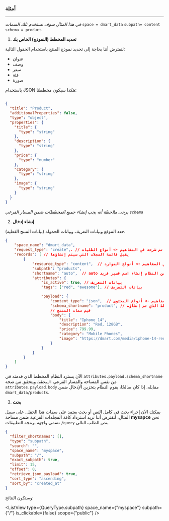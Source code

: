 <script>
  import {QueryType} from "@/dmart";
  import ListView from "@/components/management/ListView.svelte";
  import Tree from "./assets/tree.png"
</script>

### أمثلة

---

_في هذا المثال سوف نستخدم تلك السمات_
`space = dmart_data`
`subpath= content`
`schema = product`.

1. **تحديد المخطط (النموذج) الخاص بك**

لنفترض أننا بحاجة إلى تحديد نموذج المنتج باستخدام الحقول التالية:

- عنوان
- وصف
- سعر
- فئة
- صورة

باستخدام JSON هكذا سيكون مخططنا:

```json

{
  "title": "Product",
  "additionalProperties": false,
  "type": "object",
  "properties": {
    "title": {
      "type": "string"
    },
    "description": {
      "type": "string"
    },
    "price": {
      "type": "number"
    },
    "category": {
      "type": "string"
    },
    "image": {
      "type": "string"
    }
  }
}
```

_يرجى ملاحظة أنه يجب إنشاء جميع المخططات ضمن المسار الفرعي `schema`_

2. **إنشاء إدخال**

حدد الموقع وبيانات التعريف وبيانات الحمولة (بيانات المنتج الفعلية).

```json
{
    "space_name": "dmart_data",
    "request_type": "create",، // تم شرحه في المفاهيم -> أنواع الطلبات
    "records": [ // يقبل قائمة السجلات التي سيتم إنشاؤها
        {
            "resource_type": "content",  // تم شرحه في المفاهيم -> أنواع الموارد
            "subpath": "products",
            "shortname": "auto",  // auto هي كلمة سحرية تطلب من النظام إنشاء اسم قصير فريد
            "attributes": {
                "is_active": true, // بيانات التعريف
                "tags": ["red", "awesome"], // بيانات التعريف

                "payload": {
                    "content_type": "json",  // موضح في المفاهيم -> أنواع المحتوى
                    "schema_shortname": "product", // الاسم المختصر للمخطط الذي تم إنشاؤه
                    // قيم سمات المنتج
                    "body": {
                        "title": "Iphone 14",
                        "description": "Red, 128GB",
                        "price": 799.99,
                        "category": "Mobile Phones",
                        "image": "https://dmart.com/media/iphone-14-red"
                    }
                }
            }
        }
    ]
}
```

الآن يسترد النظام المخطط الذي قدمته في `attributes.payload.schema_shortname` من نفس المساحة والمسار الفرعي `المخطط`، ويتحقق من صحة `attributes.payload.body` مقابله،
إذا كان صالحًا، يقوم النظام بتخزين الإدخال ضمن `dmart_data/products`.

3. **بحث**

يمكنك الآن إجراء بحث في كامل النص أو بحث يعتمد على سمات هذا الحقل.
على سبيل المثال، لنفترض أننا نريد استرداد كافة المجلدات الفرعية ضمن مساحة **mysapce**
نحن نسمي واجهة برمجة التطبيقات `/query` بنص الطلب التالي

```json
{
  "filter_shortnames": [],
  "type": "subpath",
  "search": "",
  "space_name": "myspace",
  "subpath": "/",
  "exact_subpath": true,
  "limit": 15,
  "offset": 0,
  "retrieve_json_payload": true,
  "sort_type": "ascending",
  "sort_by": "created_at"
}
```

وستكون النتائج:

<ListView
type={QueryType.subpath}
space_name={"myspace"}
subpath={"/"}
is_clickable={false}
scope={"public"}
/>
